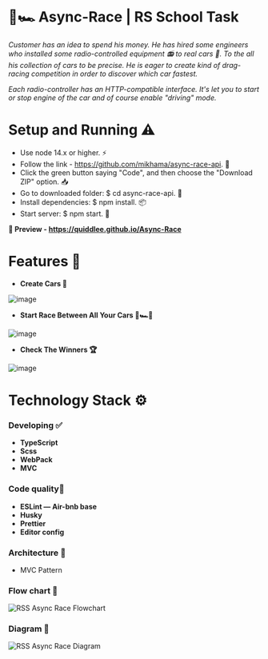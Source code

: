 # **🏁🏎️ Async-Race | RS School Task**

*Customer has an idea to spend his money. He has hired some engineers who installed some radio-controlled equipment 📻 to real cars 🚗. To the all his collection of cars to be precise. He is eager to create kind of drag-racing competition in order to discover which car fastest.*

*Each radio-controller has an HTTP-compatible interface. It's let you to start or stop engine of the car and of course enable "driving" mode.*

# Setup and Running ⚠️
- Use node 14.x or higher. ⚡
- Follow the link - https://github.com/mikhama/async-race-api. 🌌
- Click the green button saying "Code", and then choose the "Download ZIP" option. 📥
- Go to downloaded folder: $ cd async-race-api. 📁
- Install dependencies: $ npm install. 📦
- Start server: $ npm start. 🤩

**👀 Preview - https://quiddlee.github.io/Async-Race**

# Features 🚀
- **Create Cars 🚙**

![image](https://github.com/Quiddlee/Async-Race/assets/114234698/0c96d0bd-a475-419a-b5dc-b562efc04045)

- **Start Race Between All Your Cars 🏁🏎️🚗**

![image](https://github.com/Quiddlee/Async-Race/assets/114234698/900fd792-1a5e-4f0e-a9f5-82baeb049411)

- **Check The Winners 🏆**

![image](https://github.com/Quiddlee/Async-Race/assets/114234698/32a2ecfb-f8c4-4679-a0a2-22a49ba2cb63)

# Technology Stack ⚙️
### **Developing ✅**
- **TypeScript**
- **Scss**
- **WebPack**
- **MVC**

### **Code quality🧹**
- **ESLint — Air-bnb base**
- **Husky**
- **Prettier**
- **Editor config**

### Architecture 🦍
- MVC Pattern

### Flow chart 🍁
![RSS Async Race Flowchart](https://github.com/Quiddlee/Async-Race/assets/114234698/1781d30e-920e-4447-88a9-16f54a4f299e)


### Diagram 🗻
![RSS Async Race Diagram](https://github.com/Quiddlee/Async-Race/assets/114234698/bf60655f-3d65-46b4-909c-ce55ece9f4d8)

